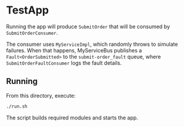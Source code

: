# TestApp

Running the app will produce `SubmitOrder` that will be consumed by `SubmitOrderConsumer`.

The consumer uses `MyServiceImpl`, which randomly throws to simulate failures. When that happens, MyServiceBus publishes a `Fault<OrderSubmitted>` to the `submit-order_fault` queue, where `SubmitOrderFaultConsumer` logs the fault details.

## Running

From this directory, execute:

```bash
./run.sh
```

The script builds required modules and starts the app.

